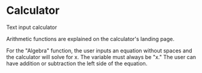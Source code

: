# Calculator
Text input calculator

Arithmetic functions are explained on the calculator's landing page.

For the "Algebra" function, the user inputs an equation without spaces and the calculator will solve for x. The variable must always be "x." The user can have addition or subtraction the left side of the equation.
